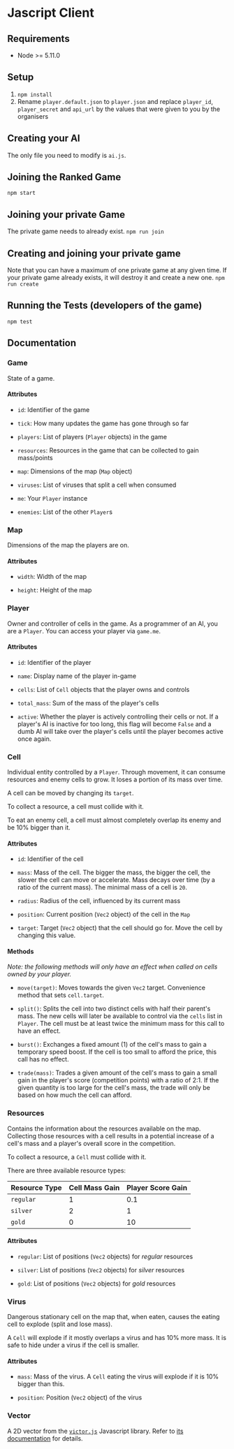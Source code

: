 # Jascript Client
## Requirements
- Node >= 5.11.0

## Setup
1. `npm install`
2. Rename `player.default.json` to `player.json` and replace
   `player_id`, `player_secret` and `api_url` by the values that were given to you by the
   organisers
   
## Creating your AI
The only file you need to modify is `ai.js`.

## Joining the Ranked Game
`npm start`

## Joining your private Game
The private game needs to already exist.
`npm run join`

## Creating and joining your private game
Note that you can have a maximum of one private game at any given time.
If your private game already exists, it will destroy it and create a new one.
`npm run create`

## Running the Tests (developers of the game)
`npm test`

## Documentation
### Game
State of a game.

#### Attributes
- `id`: Identifier of the game

- `tick`: How many updates the game has gone through so far

- `players`: List of players (`Player` objects) in the game

- `resources`: Resources in the game that can be collected to gain mass/points

- `map`: Dimensions of the map (`Map` object)

- `viruses`: List of viruses that split a cell when consumed

- `me`: Your `Player` instance

- `enemies`: List of the other `Player`s

### Map
Dimensions of the map the players are on.

#### Attributes
- `width`: Width of the map

- `height`: Height of the map

### Player
Owner and controller of cells in the game. As a programmer of an AI, you are a
`Player`.
You can access your player via `game.me`.

#### Attributes
- `id`: Identifier of the player

- `name`: Display name of the player in-game

- `cells`: List of `Cell` objects that the player owns and controls

- `total_mass`: Sum of the mass of the player's cells

- `active`: Whether the player is actively controlling their cells or not. If a
            player's AI is inactive for too long, this flag will become `False`
            and a dumb AI will take over the player's cells until the player
            becomes active once again.

### Cell
Individual entity controlled by a `Player`. Through movement, it can consume
resources and enemy cells to grow. It loses a portion of its mass over time.

A cell can be moved by changing its `target`.

To collect a resource, a cell must collide with it.

To eat an enemy cell, a cell must almost completely overlap its enemy and be
10% bigger than it.

#### Attributes
- `id`: Identifier of the cell

- `mass`: Mass of the cell.
          The bigger the mass, the bigger the cell, the slower the cell can move
          or accelerate.
          Mass decays over time (by a ratio of the current mass).
          The minimal mass of a cell is `20`.

- `radius`: Radius of the cell, influenced by its current mass

- `position`: Current position (`Vec2` object) of the cell in the `Map`

- `target`: Target (`Vec2` object) that the cell should go for.
            Move the cell by changing this value.

#### Methods
*Note: the following methods will only have an effect when called on cells
       owned by your player.*

- `move(target)`: Moves towards the given `Vec2` target.
                  Convenience method that sets `cell.target`.

- `split()`: Splits the cell into two distinct cells with half their parent's
             mass. The new cells will later be available to control via the
             `cells` list in `Player`.
             The cell must be at least twice the minimum mass for this call to
             have an effect.

- `burst()`: Exchanges a fixed amount (1) of the cell's mass to gain a
             temporary speed boost.
             If the cell is too small to afford the price, this call has no
             effect.

- `trade(mass)`: Trades a given amount of the cell's mass to gain a small gain
                 in the player's score (competition points) with a ratio of 
                 2:1.
                 If the given quantity is too large for the cell's mass, the
                 trade will only be based on how much the cell can afford.


### Resources
Contains the information about the resources available on the map. Collecting
those resources with a cell results in a potential increase of a cell's mass
and a player's overall score in the competition.

To collect a resource, a `Cell` must collide with it.

There are three available resource types:

| Resource Type | Cell Mass Gain | Player Score Gain |
| ------------- | -------------- | ----------------- |
| `regular`     | 1              | 0.1               |
| `silver`      | 2              | 1                 |
| `gold`        | 0              | 10                |

#### Attributes
- `regular`: List of positions (`Vec2` objects) for *regular* resources

- `silver`: List of positions (`Vec2` objects) for *silver* resources

- `gold`: List of positions (`Vec2` objects) for *gold* resources

### Virus
Dangerous stationary cell on the map that, when eaten, causes the eating cell
to explode (split and lose mass).

A `Cell` will explode if it mostly overlaps a virus and has 10% more mass. It
is safe to hide under a virus if the cell is smaller.

#### Attributes
- `mass`: Mass of the virus.
          A `Cell` eating the virus will explode if it is 10% bigger than this.

- `position`: Position (`Vec2` object) of the virus

### Vector
A 2D vector from the [`victor.js`](http://victorjs.org/#documentation) Javascript
library. Refer to
[its documentation](http://victorjs.org/#documentation)
for details.
